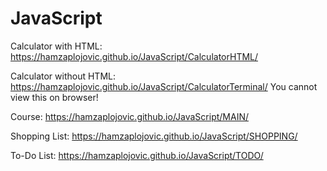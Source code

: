# JavaScript
Calculator with HTML: https://hamzaplojovic.github.io/JavaScript/CalculatorHTML/

Calculator without HTML: https://hamzaplojovic.github.io/JavaScript/CalculatorTerminal/           You cannot view this on browser!

Course: https://hamzaplojovic.github.io/JavaScript/MAIN/

Shopping List: https://hamzaplojovic.github.io/JavaScript/SHOPPING/

To-Do List: https://hamzaplojovic.github.io/JavaScript/TODO/
